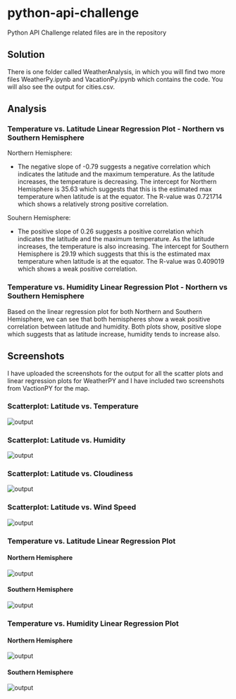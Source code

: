# python-api-challenge
Python API Challenge related files are in the repository

## Solution
There is one folder called WeatherAnalysis, in which you will find two more files WeatherPy.ipynb and VacationPy.ipynb which contains the code. You will also see the output for cities.csv.

## Analysis
### Temperature vs. Latitude Linear Regression Plot - Northern vs Southern Hemisphere

Northern Hemisphere: 
- The negative slope of -0.79 suggests a negative correlation which indicates the latitude and the maximum temperature. As the latitude increases, the temperature is decreasing. The intercept for Northern Hemisphere is 35.63 which suggests that this is the estimated max temperature when latitude is at the equator. The R-value was 0.721714 which shows a relatively strong positive correlation.  

Souhern Hemisphere: 
- The positive slope of 0.26 suggests a positive correlation which indicates the latitude and the maximum temperature. As the latitude increases, the temperature is also increasing. The intercept for Southern Hemisphere is 29.19 which suggests that this is the estimated max temperature when latitude is at the equator. The R-value was 0.409019 which shows a weak positive correlation.  

### Temperature vs. Humidity Linear Regression Plot - Northern vs Southern Hemisphere
Based on the linear regression plot for both Northern and Southern Hemisphere, we can see that both hemispheres show a weak positive correlation between latitude and humidity. Both plots show, positive slope which suggests that as latitude increase, humidity tends to increase also. 

## Screenshots
I have uploaded the screenshots for the output for all the scatter plots and linear regression plots for WeatherPY and I have included two screenshots from VactionPY for the map. 

### Scatterplot: Latitude vs. Temperature

![output](Fig1.png)

### Scatterplot: Latitude vs. Humidity

![output](Fig2.png)

### Scatterplot: Latitude vs. Cloudiness

![output](Fig3.png)

### Scatterplot: Latitude vs. Wind Speed

![output](Fig4.png)

### Temperature vs. Latitude Linear Regression Plot

#### Northern Hemisphere
![output](Fig5.png)

#### Southern Hemisphere
![output](Fig6.png)

### Temperature vs. Humidity Linear Regression Plot

#### Northern Hemisphere
![output](Fig7.png)

#### Southern Hemisphere
![output](Fig8.png)
